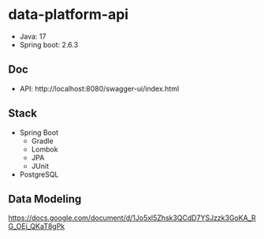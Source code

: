 # data-platform-api
- Java: 17
- Spring boot: 2.6.3

## Doc
- API: http://localhost:8080/swagger-ui/index.html

## Stack
* Spring Boot
  * Gradle
  * Lombok
  * JPA
  * JUnit
* PostgreSQL

## Data Modeling
https://docs.google.com/document/d/1Jo5xl5Zhsk3QCdD7YSJzzk3GoKA_RG_OEj_QKaT8gPk